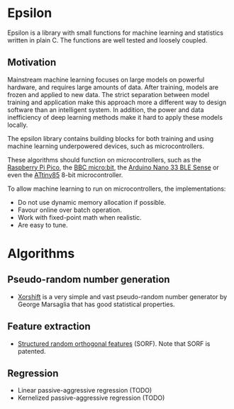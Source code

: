 # Epsilon
Epsilon is a library with small functions for machine learning and statistics
written in plain C. The functions are well tested and loosely coupled.

## Motivation
Mainstream machine learning focuses on large models on powerful hardware, and
requires large amounts of data. After training, models are frozen and applied
to new data. The strict separation between model training and application
make this approach more a different way to design software than an
intelligent system. In addition, the power and data inefficiency of deep
learning methods make it hard to apply these models locally.

The epsilon library contains building blocks for both training and using
machine learning underpowered devices, such as microcontrollers. 

These algorithms should function on microcontrollers, such as the
[Raspberry Pi Pico](https://www.raspberrypi.org/products/raspberry-pi-pico/),
the [BBC micro:bit](https://www.microbit.org), the 
[Arduino Nano 33 BLE Sense](https://store.arduino.cc/arduino-nano-33-ble-sense) 
or even the [ATtiny85](https://www.microchip.com/wwwproducts/en/attiny85)
8-bit microcontroller.

To allow machine learning to run on microcontrollers, the implementations:

- Do not use dynamic memory allocation if possible.
- Favour online over batch operation.
- Work with fixed-point math when realistic.
- Are easy to tune.

# Algorithms

## Pseudo-random number generation
- [Xorshift](docs/marsaglia2003xrn.pdf) is a very simple and vast
pseudo-random number generator by George Marsaglia that has good statistical
properties.

## Feature extraction
- [Structured random orthogonal features](doc/yu2016orf.pdf) (SORF). Note that SORF is patented.

## Regression
- Linear passive-aggressive regression (TODO)
- Kernelized passive-aggressive regression (TODO)